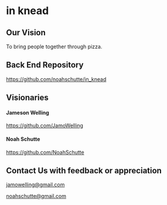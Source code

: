 # in knead

## Our Vision
To bring people together through pizza.

## Back End Repository
https://github.com/noahschutte/in_knead

## Visionaries

#### Jameson Welling
https://github.com/JamoWelling

#### Noah Schutte
https://github.com/NoahSchutte

## Contact Us with feedback or appreciation
jamowelling@gmail.com

noahschutte@gmail.com
